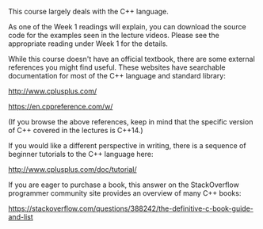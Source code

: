 This course largely deals with the C++ language.

As one of the Week 1 readings will explain, you can download the source code for the examples seen in the lecture videos. Please see the appropriate reading under Week 1 for the details.

While this course doesn't have an official textbook, there are some external references you might find useful. These websites have searchable documentation for most of the C++ language and standard library:

http://www.cplusplus.com/

https://en.cppreference.com/w/

(If you browse the above references, keep in mind that the specific version of C++ covered in the lectures is C++14.)

If you would like a different perspective in writing, there is a sequence of beginner tutorials to the C++ language here:

http://www.cplusplus.com/doc/tutorial/

If you are eager to purchase a book, this answer on the StackOverflow programmer community site provides an overview of many C++ books:

https://stackoverflow.com/questions/388242/the-definitive-c-book-guide-and-list
